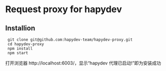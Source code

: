 # Request proxy for hapydev

## Installion

```
 git clone git@github.com:hapydev-team/hapydev-proxy.git
 cd hapydev-proxy
 npm install
 npm start
```

打开浏览器 http://localhost:6003/，显示“hapydev 代理已启动!”即为安装成功
